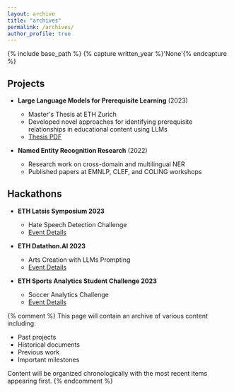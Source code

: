 ```yaml
---
layout: archive
title: "archives"
permalink: /archives/
author_profile: true
---
```


{% include base_path %}
{% capture written_year %}'None'{% endcapture %}

## Projects

* **Large Language Models for Prerequisite Learning** (2023)
  - Master's Thesis at ETH Zurich
  - Developed novel approaches for identifying prerequisite relationships in educational content using LLMs
  - [Thesis PDF](https://drive.google.com/file/d/1eVe5mFt36n26ADedGGOQgyazaaOQSimQ/view)

* **Named Entity Recognition Research** (2022)
  - Research work on cross-domain and multilingual NER
  - Published papers at EMNLP, CLEF, and COLING workshops

## Hackathons

* **ETH Latsis Symposium 2023**
  - Hate Speech Detection Challenge
  - [Event Details](https://latsis2023.ethz.ch/program.html)

* **ETH Datathon.AI 2023**
  - Arts Creation with LLMs Prompting
  - [Event Details](https://www.datathon.ai)

* **ETH Sports Analytics Student Challenge 2023**
  - Soccer Analytics Challenge
  - [Event Details](https://sn.ethz.ch/hs23/sasc.html)

{% comment %}
This page will contain an archive of various content including:
- Past projects
- Historical documents
- Previous work
- Important milestones

Content will be organized chronologically with the most recent items appearing first.
{% endcomment %} 